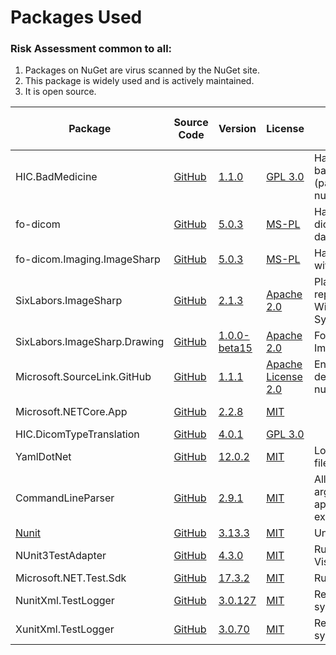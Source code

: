 

# Packages Used

### Risk Assessment common to all:
1. Packages on NuGet are virus scanned by the NuGet site.
2. This package is widely used and is actively maintained.
3. It is open source.

| Package | Source Code | Version | License | Purpose | Additional Risk Assessment |
| ------- | ------------| --------| ------- | ------- | -------------------------- |
| HIC.BadMedicine | [GitHub](https://github.com/HicServices/BadMedicine) | [1.1.0](https://www.nuget.org/packages/HIC.BadMedicine/1.1.0) | [GPL 3.0](https://www.gnu.org/licenses/gpl-3.0.html) | Handles generating baseline random data (patient date of birth, CHI numberts etc)| |
| fo-dicom | [GitHub](https://github.com/fo-dicom/fo-dicom) |[5.0.3](https://www.nuget.org/packages/fo-dicom/5.0.3)|[MS-PL](https://opensource.org/licenses/MS-PL) | Handles reading/writing dicom tags from dicom datasets | |
| fo-dicom.Imaging.ImageSharp | [GitHub](https://github.com/fo-dicom/fo-dicom) |[5.0.3](https://www.nuget.org/packages/fo-dicom/5.0.3)|[MS-PL](https://opensource.org/licenses/MS-PL) | Handles imaging aspects with fo-dicom | |
| SixLabors.ImageSharp | [GitHub](https://github.com/SixLabors/ImageSharp) | [2.1.3](https://www.nuget.org/packages/SixLabors.ImageSharp/2.1.3) | [Apache 2.0](https://github.com/SixLabors/ImageSharp/blob/main/LICENSE) | Platform-independent replacement for legacy Windows-only System.Drawing.Common | |
| SixLabors.ImageSharp.Drawing | [GitHub](https://github.com/SixLabors/ImageSharp.Drawing) | [1.0.0-beta15](https://www.nuget.org/packages/SixLabors.ImageSharp.Drawing/1.0.0-beta15) | [Apache 2.0](https://github.com/SixLabors/ImageSharp/blob/main/LICENSE) | Font handling for ImageSharp | |
| Microsoft.SourceLink.GitHub | [GitHub](https://github.com/dotnet/sourcelink) | [1.1.1](https://www.nuget.org/packages/Microsoft.SourceLink.GitHub/1.1.1) | [Apache License 2.0](https://github.com/dotnet/sourcelink/blob/master/License.txt) | Enables source debugging of project nuget package| |
| Microsoft.NETCore.App | [GitHub](https://github.com/dotnet/runtime) | [2.2.8](https://www.nuget.org/packages/Microsoft.NETCore.App/2.2.8) |[MIT](https://opensource.org/licenses/MIT) | | .Net Core API|
| HIC.DicomTypeTranslation | [GitHub](https://github.com/HicServices/DicomTypeTranslation) | [4.0.1](https://www.nuget.org/packages/HIC.DicomTypeTranslation/4.0.1) | [GPL 3.0](https://github.com/HicServices/DicomTypeTranslation/blob/master/LICENSE) | | |
| YamlDotNet | [GitHub](https://github.com/aaubry/YamlDotNet)  | [12.0.2](https://www.nuget.org/packages/YamlDotNet/12.0.2) | [MIT](https://opensource.org/licenses/MIT) |Loading configuration files|
| CommandLineParser | [GitHub](https://github.com/commandlineparser/commandline) | [2.9.1](https://www.nuget.org/packages/CommandLineParser/2.9.1) | [MIT](https://opensource.org/licenses/MIT) | Allows command line arguments for main client application and CLI executables |
| [Nunit](https://nunit.org/) |[GitHub](https://github.com/nunit/nunit) | [3.13.3](https://www.nuget.org/packages/NUnit/3.13.3) | [MIT](https://opensource.org/licenses/MIT) | Unit testing |
| NUnit3TestAdapter | [GitHub](https://github.com/nunit/nunit3-vs-adapter)| [4.3.0](https://www.nuget.org/packages/NUnit3TestAdapter/4.3.0) | [MIT](https://opensource.org/licenses/MIT) | Run unit tests from within Visual Studio |
| Microsoft.NET.Test.Sdk | [GitHub](https://github.com/microsoft/vstest/) | [17.3.2](https://www.nuget.org/packages/Microsoft.NET.Test.Sdk/17.3.2) |  [MIT](https://opensource.org/licenses/MIT) | Run unit tests | |
| NunitXml.TestLogger | [GitHub](https://github.com/spekt/nunit.testlogger) | [3.0.127](https://www.nuget.org/packages/NunitXml.TestLogger/3.0.127) | [MIT](https://opensource.org/licenses/MIT) | Report test results in XML syntax | |
| XunitXml.TestLogger | [GitHub](https://github.com/spekt/xunit.testlogger) | [3.0.70](https://www.nuget.org/packages/XunitXml.TestLogger/3.0.70) | [MIT](https://opensource.org/licenses/MIT) | Report test results in XML syntax | |
